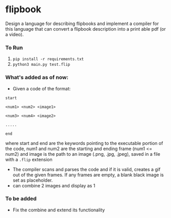 # flipbook
Design a language for describing flipbooks and implement a compiler for this language that can convert a flipbook description into a print able pdf (or a video).

### To Run
1. `pip install -r requirements.txt`
2. `python3 main.py test.flip`

### What's added as of now:
- Given a code of the format:

`start`

`<num1> <num2> <image1>`

`<num3> <num4> <image2>`

`.....`

`end`

where start and end are the keywords pointing to the executable portion of the code, num1 and num2 are the starting and ending frame (num1 <= num2) and image is the path to an image (.png, .jpg, .jpeg), saved in a file with a `.flip` extension
- The compiler scans and parses the code and if it is valid, creates a gif out of the given frames. If any frames are empty, a blank black image is set as placeholder.
- can combine 2 images and display as 1

### To be added
- Fix the combine and extend its functionality
